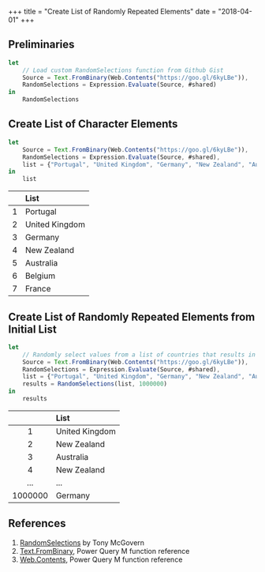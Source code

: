 +++
title = "Create List of Randomly Repeated Elements"
date = "2018-04-01"
+++

## Preliminaries
```javascript
let
    // Load custom RandomSelections function from Github Gist
    Source = Text.FromBinary(Web.Contents("https://goo.gl/6kyLBe")),
    RandomSelections = Expression.Evaluate(Source, #shared)
in
    RandomSelections
```

## Create List of Character Elements
```javascript
let
    Source = Text.FromBinary(Web.Contents("https://goo.gl/6kyLBe")),
    RandomSelections = Expression.Evaluate(Source, #shared),
    list = {"Portugal", "United Kingdom", "Germany", "New Zealand", "Australia", "Belgium", "France"}
in
    list
```
|     |List 	         
|:---:|:--------------
|1	  |Portugal	     
|2	  |United Kingdom
|3	  |Germany
|4    |New Zealand
|5	  |Australia
|6	  |Belgium
|7	  |France

## Create List of Randomly Repeated Elements from Initial List
```javascript
let
    // Randomly select values from a list of countries that results in an output list of 1,000,000 items
    Source = Text.FromBinary(Web.Contents("https://goo.gl/6kyLBe")),
    RandomSelections = Expression.Evaluate(Source, #shared),
    list = {"Portugal", "United Kingdom", "Germany", "New Zealand", "Australia", "Belgium", "France"},
    results = RandomSelections(list, 1000000)		
in
    results
```
|        |List 	         
|:------:|:--------------
|1	     |United Kingdom 
|2	     |New Zealand
|3	     |Australia
|4       |New Zealand
|...     |...
|1000000 |Germany

## References
1. [RandomSelections](https://gist.github.com/tonmcg/e85642d99f2f7d365382a2d06006f618) by Tony McGovern
2. [Text.FromBinary](https://msdn.microsoft.com/en-us/library/mt253365.aspx), Power Query M function reference
3. [Web.Contents](https://msdn.microsoft.com/en-us/library/mt260892.aspx), Power Query M function reference